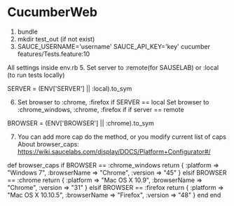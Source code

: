 # CucumberWeb

1. bundle
2. mkdir test_out (if not exist)
3. SAUCE_USERNAME='username' SAUCE_API_KEY='key' cucumber features/Tests.feature:10

All settings inside env.rb
5. Set server to :remote(for SAUSELAB) or :local (to run tests locally)

SERVER = (ENV['SERVER'] || :local).to_sym

6. Set browser to :chrome, :firefox if SERVER == local
   Set browser to :chrome_windows, :chrome, :firefox if if server == remote

BROWSER = (ENV['BROWSER'] || :chrome).to_sym

7. You can add more cap do the method, or you modify current list of caps
   About browser_caps: https://wiki.saucelabs.com/display/DOCS/Platform+Configurator#/

def browser_caps
  if BROWSER == :chrome_windows
    return { :platform => "Windows 7", :browserName => "Chrome", :version => "45" }
  elsif BROWSER == :chrome
    return { :platform => "Mac OS X 10.9", :browserName => "Chrome", :version => "31"  }
  elsif BROWSER == :firefox
    return { :platform => "Mac OS X 10.10.5", :browserName => "Firefox", :version => "48" }
  end
end


